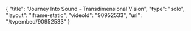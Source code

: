 {
    "title": "Journey Into Sound - Transdimensional Vision",
    "type": "solo",
    "layout": "iframe-static",
    "videoId": "90952533",
    "url": "\/tvpembed\/90952533"
}